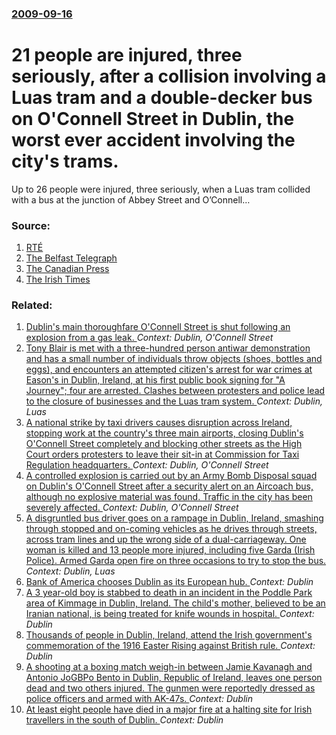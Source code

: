 ### [2009-09-16](/news/2009/09/16/index.md)

#  21 people are injured, three seriously, after a collision involving a Luas tram and a double-decker bus on O'Connell Street in Dublin, the worst ever accident involving the city's trams. 

Up to 26 people were injured, three seriously, when a Luas tram collided with a bus at the junction of Abbey Street and O&rsquo;Connell&hellip;


### Source:

1. [RTÉ](http://www.rte.ie/news/2009/0916/luas.html)
2. [The Belfast Telegraph](http://www.belfasttelegraph.co.uk/breaking-news/ireland/at-least-16-injured-in-dublin-busluas-crash-14495297.html)
3. [The Canadian Press](http://www.google.com/hostednews/canadianpress/article/ALeqM5hFu6mhrpWVkj9fuHtzD4YqpHUDGw)
4. [The Irish Times](http://www.irishtimes.com/newspaper/breaking/2009/0916/breaking50.html?via=mr)

### Related:

1. [Dublin's main thoroughfare O'Connell Street is shut following an explosion from a gas leak. ](/news/2010/12/2/dublin-s-main-thoroughfare-o-connell-street-is-shut-following-an-explosion-from-a-gas-leak.md) _Context: Dublin, O'Connell Street_
2. [Tony Blair is met with a three-hundred person antiwar demonstration and has a small number of individuals throw objects (shoes, bottles and eggs), and encounters an attempted citizen's arrest for war crimes at Eason's in Dublin, Ireland, at his first public book signing for "A Journey"; four are arrested. Clashes between protesters and police lead to the closure of businesses and the Luas tram system. ](/news/2010/09/4/tony-blair-is-met-with-a-three-hundred-person-antiwar-demonstration-and-has-a-small-number-of-individuals-throw-objects-shoes-bottles-and.md) _Context: Dublin, Luas_
3. [A national strike by taxi drivers causes disruption across Ireland, stopping work at the country's three main airports, closing Dublin's O'Connell Street completely and blocking other streets as the High Court orders protesters to leave their sit-in at Commission for Taxi Regulation headquarters. ](/news/2010/03/9/a-national-strike-by-taxi-drivers-causes-disruption-across-ireland-stopping-work-at-the-country-s-three-main-airports-closing-dublin-s-o-c.md) _Context: Dublin, O'Connell Street_
4. [ A controlled explosion is carried out by an Army Bomb Disposal squad on Dublin's O'Connell Street after a security alert on an Aircoach bus, although no explosive material was found. Traffic in the city has been severely affected. ](/news/2006/10/27/a-controlled-explosion-is-carried-out-by-an-army-bomb-disposal-squad-on-dublin-s-o-connell-street-after-a-security-alert-on-an-aircoach-bus.md) _Context: Dublin, O'Connell Street_
5. [ A disgruntled bus driver goes on a rampage in Dublin, Ireland, smashing through stopped and on-coming vehicles as he drives through streets, across tram lines and up the wrong side of a dual-carriageway. One woman is killed and 13 people more injured, including five Garda (Irish Police). Armed Garda open fire on three occasions to try to stop the bus. ](/news/2006/05/7/a-disgruntled-bus-driver-goes-on-a-rampage-in-dublin-ireland-smashing-through-stopped-and-on-coming-vehicles-as-he-drives-through-streets.md) _Context: Dublin, Luas_
6. [Bank of America chooses Dublin as its European hub. ](/news/2017/07/22/bank-of-america-chooses-dublin-as-its-european-hub.md) _Context: Dublin_
7. [A 3 year-old boy is stabbed to death in an incident in the Poddle Park area of Kimmage in Dublin, Ireland. The child's mother, believed to be an Iranian national, is being treated for knife wounds in hospital. ](/news/2017/07/10/a-3-year-old-boy-is-stabbed-to-death-in-an-incident-in-the-poddle-park-area-of-kimmage-in-dublin-ireland-the-child-s-mother-believed-to-b.md) _Context: Dublin_
8. [Thousands of people in Dublin, Ireland, attend the Irish government's commemoration of the 1916 Easter Rising against British rule. ](/news/2016/03/27/thousands-of-people-in-dublin-ireland-attend-the-irish-government-s-commemoration-of-the-1916-easter-rising-against-british-rule.md) _Context: Dublin_
9. [A shooting at a boxing match weigh-in between Jamie Kavanagh and Antonio JoGBPo Bento in Dublin, Republic of Ireland, leaves one person dead and two others injured. The gunmen were reportedly dressed as police officers and armed with AK-47s. ](/news/2016/02/5/a-shooting-at-a-boxing-match-weigh-in-between-jamie-kavanagh-and-antonio-joagbpo-bento-in-dublin-republic-of-ireland-leaves-one-person-dea.md) _Context: Dublin_
10. [At least eight people have died in a major fire at a halting site for Irish travellers in the south of Dublin. ](/news/2015/10/10/at-least-eight-people-have-died-in-a-major-fire-at-a-halting-site-for-irish-travellers-in-the-south-of-dublin.md) _Context: Dublin_
